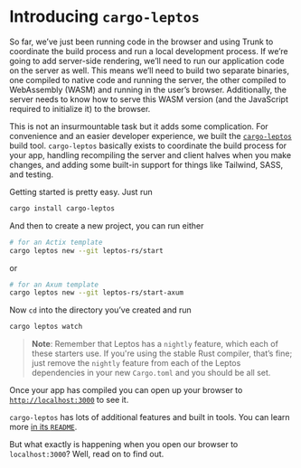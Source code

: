 # Introducing `cargo-leptos`

So far, we’ve just been running code in the browser and using Trunk to coordinate the build process and run a local development process. If we’re going to add server-side rendering, we’ll need to run our application code on the server as well. This means we’ll need to build two separate binaries, one compiled to native code and running the server, the other compiled to WebAssembly (WASM) and running in the user’s browser. Additionally, the server needs to know how to serve this WASM version (and the JavaScript required to initialize it) to the browser.

This is not an insurmountable task but it adds some complication. For convenience and an easier developer experience, we built the [`cargo-leptos`](https://github.com/leptos-rs/cargo-leptos) build tool. `cargo-leptos` basically exists to coordinate the build process for your app, handling recompiling the server and client halves when you make changes, and adding some built-in support for things like Tailwind, SASS, and testing.

Getting started is pretty easy. Just run

```bash
cargo install cargo-leptos
```

And then to create a new project, you can run either

```bash
# for an Actix template
cargo leptos new --git leptos-rs/start
```

or

```bash
# for an Axum template
cargo leptos new --git leptos-rs/start-axum
```

Now `cd` into the directory you’ve created and run

```bash
cargo leptos watch
```

> **Note**: Remember that Leptos has a `nightly` feature, which each of these starters use. If you're using the stable Rust compiler,
> that’s fine; just remove the `nightly` feature from each of the Leptos dependencies in your new `Cargo.toml` and you should be all set. 

Once your app has compiled you can open up your browser to [`http://localhost:3000`](http://localhost:3000) to see it.

`cargo-leptos` has lots of additional features and built in tools. You can learn more [in its `README`](https://github.com/leptos-rs/cargo-leptos/blob/main/README.md).

But what exactly is happening when you open our browser to `localhost:3000`? Well, read on to find out.
